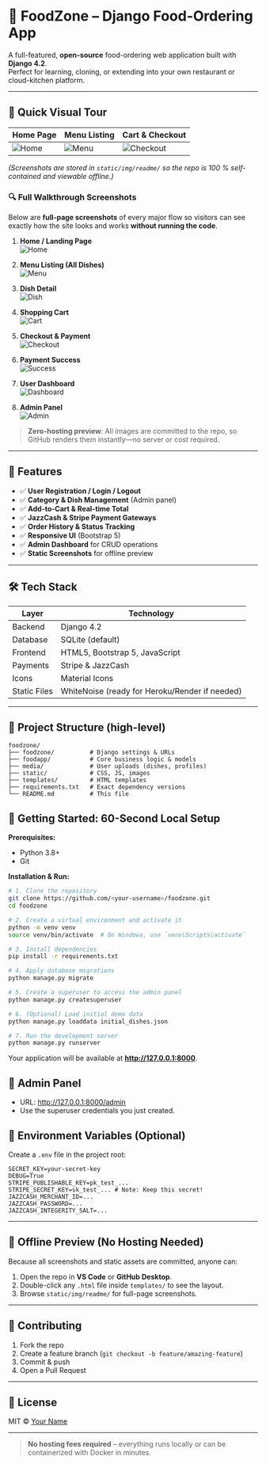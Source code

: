 # 🍔 FoodZone – Django Food-Ordering App

A full-featured, **open-source** food-ordering web application built with **Django 4.2**.  
Perfect for learning, cloning, or extending into your own restaurant or cloud-kitchen platform.

---

## 📸 Quick Visual Tour

| Home Page | Menu Listing | Cart & Checkout |
|-----------|--------------|-----------------|
| ![Home](static/img/readme/home.png) | ![Menu](static/img/readme/all_dishes.png) | ![Checkout](static/img/readme/dish_1.png) |

*(Screenshots are stored in `static/img/readme/` so the repo is 100 % self-contained and viewable offline.)*

### 🔍 Full Walkthrough Screenshots

Below are **full-page screenshots** of every major flow so visitors can see exactly how the site looks and works **without running the code**.

1. **Home / Landing Page**  
   ![Home](static/img/readme/home.png)

2. **Menu Listing (All Dishes)**  
   ![Menu](static/img/readme/all_dishes.png)

3. **Dish Detail**  
   ![Dish](static/img/readme/dish_1.png)

4. **Shopping Cart**  
   ![Cart](static/img/readme/dashboard_my_orders.png)

5. **Checkout & Payment**  
   ![Checkout](static/img/readme/dish_1.png)

6. **Payment Success**  
   ![Success](static/img/readme/payment-done.png)

7. **User Dashboard**  
   ![Dashboard](static/img/readme/dashboard.png)

8. **Admin Panel**  
   ![Admin](static/img/readme/admin.png)

> **Zero-hosting preview**: All images are committed to the repo, so GitHub renders them instantly—no server or cost required.

---

## 🚀 Features

- ✅ **User Registration / Login / Logout**  
- ✅ **Category & Dish Management** (Admin panel)  
- ✅ **Add-to-Cart & Real-time Total**  
- ✅ **JazzCash & Stripe Payment Gateways**  
- ✅ **Order History & Status Tracking**  
- ✅ **Responsive UI** (Bootstrap 5)  
- ✅ **Admin Dashboard** for CRUD operations  
- ✅ **Static Screenshots** for offline preview

---

## 🛠️ Tech Stack

| Layer        | Technology |
|--------------|------------|
| Backend      | Django 4.2 |
| Database     | SQLite (default) |
| Frontend     | HTML5, Bootstrap 5, JavaScript |
| Payments     | Stripe & JazzCash |
| Icons        | Material Icons |
| Static Files | WhiteNoise (ready for Heroku/Render if needed) |

---

## 📁 Project Structure (high-level)

```
foodzone/
├── foodzone/          # Django settings & URLs
├── foodapp/           # Core business logic & models
├── media/             # User uploads (dishes, profiles)
├── static/            # CSS, JS, images
├── templates/         # HTML templates
├── requirements.txt   # Exact dependency versions
└── README.md          # This file
```


## 🚀 Getting Started: 60-Second Local Setup

**Prerequisites:**
- Python 3.8+
- Git

**Installation & Run:**

```bash
# 1. Clone the repository
git clone https://github.com/<your-username>/foodzone.git
cd foodzone

# 2. Create a virtual environment and activate it
python -m venv venv
source venv/bin/activate  # On Windows, use `venv\Scripts\activate`

# 3. Install dependencies
pip install -r requirements.txt

# 4. Apply database migrations
python manage.py migrate

# 5. Create a superuser to access the admin panel
python manage.py createsuperuser

# 6. (Optional) Load initial demo data
python manage.py loaddata initial_dishes.json

# 7. Run the development server
python manage.py runserver
```

Your application will be available at **http://127.0.0.1:8000**.


## 🔐 Admin Panel

- URL: http://127.0.0.1:8000/admin  
- Use the superuser credentials you just created.


## 🔐 Environment Variables (Optional)

Create a `.env` file in the project root:

```dotenv
SECRET_KEY=your-secret-key
DEBUG=True
STRIPE_PUBLISHABLE_KEY=pk_test_...
STRIPE_SECRET_KEY=sk_test_... # Note: Keep this secret!
JAZZCASH_MERCHANT_ID=...
JAZZCASH_PASSWORD=...
JAZZCASH_INTEGERITY_SALT=...
```

---

## 🧪 Offline Preview (No Hosting Needed)

Because all screenshots and static assets are committed, anyone can:

1. Open the repo in **VS Code** or **GitHub Desktop**.
2. Double-click any `.html` file inside `templates/` to see the layout.
3. Browse `static/img/readme/` for full-page screenshots.

---

## 🤝 Contributing

1. Fork the repo  
2. Create a feature branch (`git checkout -b feature/amazing-feature`)  
3. Commit & push  
4. Open a Pull Request

---

## 📄 License

MIT © [Your Name](https://github.com/<your-username>)

---

> **No hosting fees required** – everything runs locally or can be containerized with Docker in minutes.
